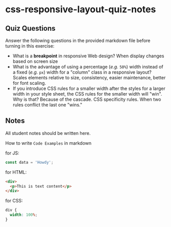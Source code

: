 # css-responsive-layout-quiz-notes

## Quiz Questions

Answer the following questions in the provided markdown file before turning in this exercise:

- What is a **breakpoint** in responsive Web design?
  When display changes based on screen size
- What is the advantage of using a percentage (_e.g._ `50%`) width instead of a fixed (_e.g._ `px`) width for a "column" class in a responsive layout?
  Scales elements relative to size, consistency, easier maintenance, better for font scaling.
- If you introduce CSS rules for a smaller width after the styles for a larger width in your style sheet, the CSS rules for the smaller width will "win". Why is that?
  Because of the cascade. CSS specificity rules. When two rules conflict the last one "wins."

## Notes

All student notes should be written here.

How to write `Code Examples` in markdown

for JS:

```javascript
const data = 'Howdy';
```

for HTML:

```html
<div>
  <p>This is text content</p>
</div>
```

for CSS:

```css
div {
  width: 100%;
}
```
